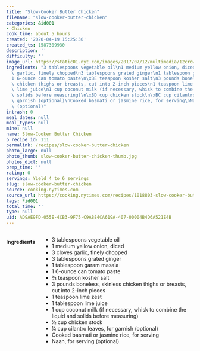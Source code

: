 ```yaml
---
title: "Slow-Cooker Butter Chicken"
filename: "slow-cooker-butter-chicken"
categories: &id001
- Chicken
cook_time: about 5 hours
created: '2020-04-19 15:25:30'
created_ts: 1587309930
description: ''
difficulty: ''
image_url: https://static01.nyt.com/images/2017/07/12/multimedia/12crowdrex-copy/12crowdrex-articleLarge.jpg
ingredients: "3 tablespoons vegetable oil\n1 medium yellow onion, diced\n3 cloves\
  \ garlic, finely chopped\n3 tablespoons grated ginger\n1 tablespoon garam masala\n\
  1 6-ounce can tomato paste\n\xBE teaspoon kosher salt\n3 pounds boneless, skinless\
  \ chicken thighs or breasts, cut into 2-inch pieces\n1 teaspoon lime zest\n1 tablespoon\
  \ lime juice\n1 cup coconut milk (if necessary, whisk to combine the liquid and\
  \ solids before measuring)\n\xBD cup chicken stock\n\xBC cup cilantro leaves, for\
  \ garnish (optional)\nCooked basmati or jasmine rice, for serving\nNaan, for serving\
  \ (optional)"
intrash: 0
meal_dates: null
meal_types: null
mine: null
name: Slow-Cooker Butter Chicken
p_recipe_id: 111
permalink: /recipes/slow-cooker-butter-chicken
photo_large: null
photo_thumb: slow-cooker-butter-chicken-thumb.jpg
photos_dict: null
prep_time: ''
rating: 0
servings: Yield 4 to 6 servings
slug: slow-cooker-butter-chicken
source: cooking.nytimes.com
source_url: https://cooking.nytimes.com/recipes/1018803-slow-cooker-butter-chicken?action=click&module=Global%20Search%20Recipe%20Card&pgType=search&rank=1
tags: *id001
total_time: ''
type: null
uid: AD9AE9FD-055E-4CB3-9F75-C9A884CA619A-407-00004B4D6A521E4B
---
```

<div class="large-8 medium-7 columns" id="writeup">	</div><!-- #writeup -->
</div><!-- #row-one -->
<div class="row" id="row-two">	<div class="medium-4 small-5 columns" id="ingredients"><h4>Ingredients</h4><div class="box box-ingredients content"><ul>
<li>3 tablespoons vegetable oil</li>
<li>1 medium yellow onion, diced</li>
<li>3 cloves garlic, finely chopped</li>
<li>3 tablespoons grated ginger</li>
<li>1 tablespoon garam masala</li>
<li>1 6-ounce can tomato paste</li>
<li>¾ teaspoon kosher salt</li>
<li>3 pounds boneless, skinless chicken thighs or breasts, cut into 2-inch pieces</li>
<li>1 teaspoon lime zest</li>
<li>1 tablespoon lime juice</li>
<li>1 cup coconut milk (if necessary, whisk to combine the liquid and solids before measuring)</li>
<li>½ cup chicken stock</li>
<li>¼ cup cilantro leaves, for garnish (optional)</li>
<li>Cooked basmati or jasmine rice, for serving</li>
<li>Naan, for serving (optional)</li>
</ul>
</div>	</div>	<div class="medium-6 small-7 columns" id="directions">	</div>